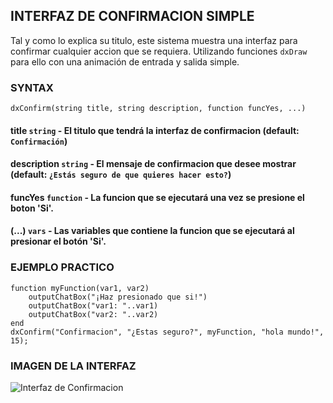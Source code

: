 ## INTERFAZ DE CONFIRMACION SIMPLE

Tal y como lo explica su titulo, este sistema muestra una interfaz para confirmar cualquier accion que se requiera. Utilizando funciones `dxDraw` para ello con una animación de entrada y salida simple.

### SYNTAX
`dxConfirm(string title, string description, function funcYes, ...)`

#### <b>title</b> `string` - El titulo que tendrá la interfaz de confirmacion (default: `Confirmación`)
#### <b>description</b> `string` - El mensaje de confirmacion que desee mostrar (default: `¿Estás seguro de que quieres hacer esto?`)
#### <b>funcYes</b> `function` - La funcion que se ejecutará una vez se presione el boton 'Si'.
#### <b>(...)</b> `vars` - Las variables que contiene la funcion que se ejecutará al presionar el botón 'Si'.

### EJEMPLO PRACTICO
```
function myFunction(var1, var2)
    outputChatBox("¡Haz presionado que si!")
    outputChatBox("var1: "..var1)
    outputChatBox("var2: "..var2)
end
dxConfirm("Confirmacion", "¿Estas seguro?", myFunction, "hola mundo!", 15);
```
### IMAGEN DE LA INTERFAZ

![Interfaz de Confirmacion](https://i.imgur.com/ERHthpa.png)